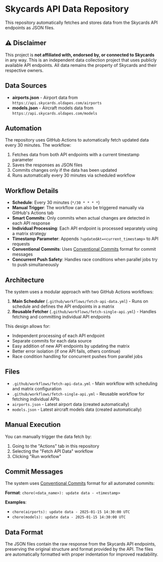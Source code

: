 # Skycards API Data Repository

This repository automatically fetches and stores data from the Skycards API endpoints as JSON files.

## ⚠️ Disclaimer

This project is **not affiliated with, endorsed by, or connected to Skycards** in any way. This is an independent data collection project that uses publicly available API endpoints. All data remains the property of Skycards and their respective owners.

## Data Sources

- **airports.json** - Airport data from `https://api.skycards.oldapes.com/airports`
- **models.json** - Aircraft models data from `https://api.skycards.oldapes.com/models`

## Automation

The repository uses GitHub Actions to automatically fetch updated data every 30 minutes. The workflow:

1. Fetches data from both API endpoints with a current timestamp parameter
2. Saves the responses as JSON files
3. Commits changes only if the data has been updated
4. Runs automatically every 30 minutes via scheduled workflow

## Workflow Details

- **Schedule**: Every 30 minutes (`*/30 * * * *`)
- **Manual Trigger**: The workflow can also be triggered manually via GitHub's Actions tab
- **Smart Commits**: Only commits when actual changes are detected in each API response
- **Individual Processing**: Each API endpoint is processed separately using a matrix strategy
- **Timestamp Parameter**: Appends `?updatedAt=<current_timestamp>` to API requests
- **Conventional Commits**: Uses [Conventional Commits](https://www.conventionalcommits.org/) format for commit messages
- **Concurrent Push Safety**: Handles race conditions when parallel jobs try to push simultaneously

## Architecture

The system uses a modular approach with two GitHub Actions workflows:

1. **Main Scheduler** (`.github/workflows/fetch-api-data.yml`) - Runs on schedule and defines the API endpoints in a matrix
2. **Reusable Fetcher** (`.github/workflows/fetch-single-api.yml`) - Handles fetching and committing individual API endpoints

This design allows for:

- Independent processing of each API endpoint
- Separate commits for each data source
- Easy addition of new API endpoints by updating the matrix
- Better error isolation (if one API fails, others continue)
- Race condition handling for concurrent pushes from parallel jobs

## Files

- `.github/workflows/fetch-api-data.yml` - Main workflow with scheduling and matrix configuration
- `.github/workflows/fetch-single-api.yml` - Reusable workflow for fetching individual APIs
- `airports.json` - Latest airport data (created automatically)
- `models.json` - Latest aircraft models data (created automatically)

## Manual Execution

You can manually trigger the data fetch by:

1. Going to the "Actions" tab in this repository
2. Selecting the "Fetch API Data" workflow
3. Clicking "Run workflow"

## Commit Messages

The system uses [Conventional Commits](https://www.conventionalcommits.org/) format for all automated commits:

**Format**: `chore(<data_name>): update data - <timestamp>`

**Examples**:

- `chore(airports): update data - 2025-01-15 14:30:00 UTC`
- `chore(models): update data - 2025-01-15 14:30:00 UTC`

## Data Format

The JSON files contain the raw response from the Skycards API endpoints, preserving the original structure and format provided by the API. The files are automatically formatted with proper indentation for improved readability.

